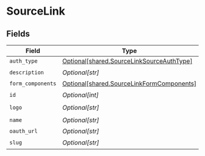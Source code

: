 # SourceLink


## Fields

| Field                                                                                            | Type                                                                                             | Required                                                                                         | Description                                                                                      |
| ------------------------------------------------------------------------------------------------ | ------------------------------------------------------------------------------------------------ | ------------------------------------------------------------------------------------------------ | ------------------------------------------------------------------------------------------------ |
| `auth_type`                                                                                      | [Optional[shared.SourceLinkSourceAuthType]](undefined/models/shared/sourcelinksourceauthtype.md) | :heavy_minus_sign:                                                                               | N/A                                                                                              |
| `description`                                                                                    | *Optional[str]*                                                                                  | :heavy_check_mark:                                                                               | N/A                                                                                              |
| `form_components`                                                                                | [Optional[shared.SourceLinkFormComponents]](undefined/models/shared/sourcelinkformcomponents.md) | :heavy_minus_sign:                                                                               | N/A                                                                                              |
| `id`                                                                                             | *Optional[int]*                                                                                  | :heavy_check_mark:                                                                               | N/A                                                                                              |
| `logo`                                                                                           | *Optional[str]*                                                                                  | :heavy_check_mark:                                                                               | N/A                                                                                              |
| `name`                                                                                           | *Optional[str]*                                                                                  | :heavy_check_mark:                                                                               | N/A                                                                                              |
| `oauth_url`                                                                                      | *Optional[str]*                                                                                  | :heavy_minus_sign:                                                                               | N/A                                                                                              |
| `slug`                                                                                           | *Optional[str]*                                                                                  | :heavy_check_mark:                                                                               | N/A                                                                                              |